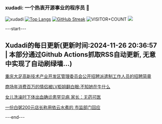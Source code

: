 ### xudadi: 一个热衷开源事业的程序员 👋

![xudadi](https://github-readme-stats-git-masterorgs-github-readme-stats-team.vercel.app/api?username=xudadi)
[![Top Langs](https://github-readme-stats.vercel.app/api/top-langs/?username=xudadi)](https://github.com/anuraghazra/github-readme-stats)
[![GitHub Streak](https://streak-stats.demolab.com?user=xudadi&locale=zh_Hans)](https://git.io/streak-stats)
![VISITOR+COUNT](https://komarev.com/ghpvc/?username=xudadi&label=VISITOR+COUNT)
![](https://raw.githubusercontent.com/xudadi/xudadi/main/assets/github-contribution-grid-snake.svg)


---start---

## Xudadi的每日更新(更新时间:2024-11-26 20:36:57 | 本部分通过Github Actions抓取RSS自动更新, 无意中实现了自动刷绿墙...)

[重庆大足高新技术产业开发区管理委员会公开招聘派遣制工作人员的招聘简章](https://www.gongkaoleida.com/article/2208142)

[商场年消费百万的情侣被LV柜姐翻白眼:不知她在牛什么](https://m.163.com/news/article/JHS936IB0514R9OJ.html)

[女儿洗澡时下体出血确诊患罕见病 家长：无药可医](https://m.163.com/news/article/JHRS97QK0514R9P4.html)

[一份白粥200元店长称用依云水煮的 市监部门回应](https://m.163.com/news/article/JHSDO3JS0514BE2Q.html)

---end---
